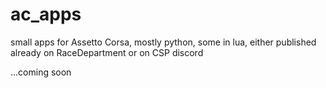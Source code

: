 # ac_apps
small apps for Assetto Corsa, mostly python, some in lua, either published already on RaceDepartment or on CSP discord

...coming soon
